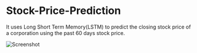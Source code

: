 # Stock-Price-Prediction
It uses  Long Short Term Memory(LSTM) to predict the closing stock price of a corporation using the past 60 days stock price.


![Screenshot](https://github.com/aryanxp/Stock-Price-Prediction/blob/master/ss/image.jpg?raw=true)
